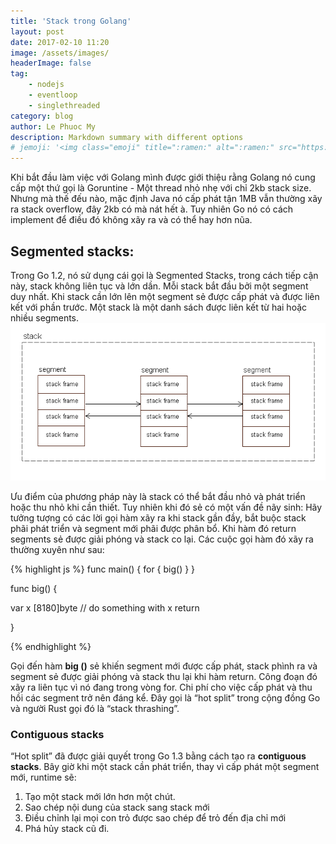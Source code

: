 ```yaml
---
title: 'Stack trong Golang'
layout: post
date: 2017-02-10 11:20
image: /assets/images/
headerImage: false
tag:
    - nodejs
    - eventloop
    - singlethreaded
category: blog
author: Le Phuoc My
description: Markdown summary with different options
# jemoji: '<img class="emoji" title=":ramen:" alt=":ramen:" src="https://assets.github.com/images/icons/emoji/unicode/1f35c.png" height="20" width="20" align="absmiddle">'
---
```


Khi bắt đầu làm việc với Golang mình được giới thiệu rằng Golang nó cung cấp một thứ gọi là Goruntine - Một thread nhỏ nhẹ với chỉ 2kb stack size. Nhưng mà thế đếu nào, mặc định Java nó cấp phát tận 1MB vẫn thường xãy ra stack overflow, đây 2kb có mà nát hết à. Tuy nhiên Go nó có cách implement để điều đó không xãy ra và có thể hay hơn nũa.

## Segmented stacks:

Trong Go 1.2, nó sử dụng cái gọi là Segmented Stacks, trong cách tiếp cận này, stack không liên tục và lớn dần. Mỗi stack bắt đầu bởi một segment duy nhất. Khi stack cần lớn lên một segment sẻ được cấp phát và được liên kết với phần trước. Một stack là một danh sách được liên kết từ hai hoặc nhiều segments.
![Markdowm Image][1]

Ưu điểm của phương pháp này là stack có thể bắt đầu nhỏ và phát triển hoặc thu nhỏ khi cần thiết. Tuy nhiên khi đó sẻ có một vấn đề nãy sinh:
Hãy tưởng tượng có các lời gọi hàm xãy ra khi stack gần đầy, bắt buộc stack phãi phát triển và segment mới phãi được phân bổ. Khi hàm đó return segments sẻ được giải phóng và stack co lại. Các cuộc gọi hàm đó xãy ra thường xuyên như sau:

{% highlight js %}
func main() {
for {
big()
}
}

func big() {

var x [8180]byte
// do something with x
return

}

{% endhighlight %}

Gọi đến hàm **big ()** sẻ khiến segment mới được cấp phát, stack phình ra và segment sẻ được giải phóng và stack thu lại khi hàm return. Công đoạn đó xãy ra liên tục vì nó đang trong vòng for. Chi phí cho việc cấp phát và thu hồi các segment trở nên đáng kể. Đây gọi là “hot split” trong cộng đồng Go và người Rust gọi đó là “stack thrashing”.

### Contiguous stacks

“Hot split” đã được giải quyết trong Go 1.3 bằng cách tạo ra **contiguous stacks**.
Bây giờ khi một stack cần phát triển, thay vì cấp phát một segment mới, runtime sẽ:

1. Tạo một stack mới lớn hơn một chút.
2. Sao chép nội dung của stack sang stack mới
3. Điều chỉnh lại mọi con trỏ được sao chép để trỏ đến địa chỉ mới
4. Phá hủy stack cũ đi.

[1]: /assets/images/2017-02-10-stacks-trong-golang/1.png
